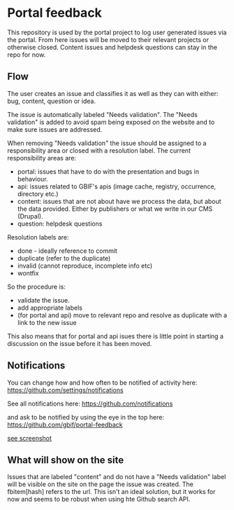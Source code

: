 # Portal feedback
This repository is used by the portal project to log user generated issues via the portal.
From here issues will be moved to their relevant projects or otherwise closed.
Content issues and helpdesk questions can stay in the repo for now.

## Flow

The user creates an issue and classifies it as well as they can with either: bug, content, question or idea.

The issue is automatically labeled "Needs validation". The "Needs validation" is added to avoid spam being exposed on the website and to make sure issues are addressed.

When removing "Needs validation" the issue should be assigned to a responsibility area or closed with a resolution label.
The current responsibility areas are:

* portal: issues that have to do with the presentation and bugs in behaviour.
* api: issues related to GBIF's apis (image cache, registry, occurrence, directory etc.)
* content: issues that are not about have we process the data, but about the data provided. Either by publishers or what we write in our CMS (Drupal).
* question: helpdesk questions

Resolution labels are:

* done - ideally reference to commit
* duplicate (refer to the duplicate)
* invalid (cannot reproduce, incomplete info etc)
* wontfix

So the procedure is:

* validate the issue.
* add appropriate labels
* (for portal and api) move to relevant repo and resolve as duplicate with a link to the new issue

This also means that for portal and api isues there is little point in starting a discussion on the issue before it has been moved.

## Notifications
You can change how and how often to be notified of activity here:
https://github.com/settings/notifications

See all notifications here:
https://github.com/notifications

and ask to be notified by using the eye in the top here:
https://github.com/gbif/portal-feedback

[see screenshot](https://gbif.box.com/s/wn685mdaxul687qo9d7x8gh4oiz4f78u)

## What will show on the site
Issues that are labeled "content" and do not have a "Needs validation" label will be visible on the site on the page the issue was created.
The fbitem[hash] refers to the url. 
This isn't an ideal solution, but it works for now and seems to be robust when using hte Github search API.

